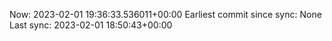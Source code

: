 Now: 2023-02-01 19:36:33.536011+00:00 Earliest commit since sync: None Last sync: 2023-02-01 18:50:43+00:00
